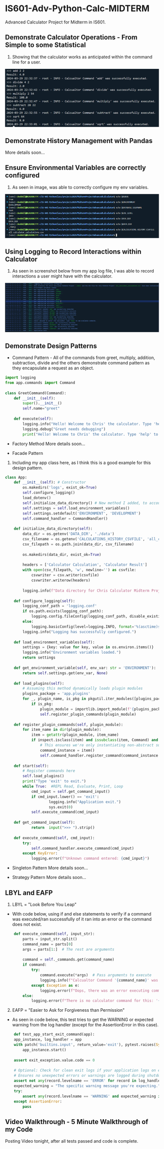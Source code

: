 # IS601-Adv-Python-Calc-MIDTERM
Advanced Calculator Project for Midterm in IS601. 

## Demonstrate Calculator Operations - From Simple to some Statistical
1.  Showing that the calculator works as anticipated within the command line for a user.

![calculater operations](images/calcoperationscli.png)

## Demonstrate History Management with Pandas
More details soon...

## Ensure Environmental Variables are correctly configured 
1.  As seen in image, was able to correctly configure my env variables.

![ENV Variables](images/ENV_VAR_SETUP.png)

## Using Logging to Record Interactions within Calculator
1. As seen in screenshot below from my app log file, I was able to record interactions a user might have with the calculator.

![APP LOG](images/applog.png)

## Demonstrate Design Patterns
- Command Pattern - All of the commands from greet, multiply, addition, subtraction, divide and the others demonstrate command pattern as they encapsulate a request as an object.
```python
import logging
from app.commands import Command

class GreetCommand(Command):
    def __init__(self):
        super().__init__()
        self.name="greet"
    
    def execute(self):
        logging.info("Hello! Welcome to Chris' the calculator. Type 'help' to see available commands.")
        logging.debug("Greet needs debugging")
        print("Hello! Welcome to Chris' the calculator. Type 'help' to see available commands.")
```
- Factory Method
More details soon...

- Facade Pattern
1. Including my app class here, as I think this is a good example for this design pattern.
```python
class App:
    def __init__(self): # Constructor
        os.makedirs('logs', exist_ok=True)
        self.configure_logging()
        load_dotenv()
        self.initialize_data_directory() # New method I added, to account for CSV storing calculator calculations history.
        self.settings = self.load_environment_variables()
        self.settings.setdefault('ENVIRONMENT', 'DEVELOPMENT')
        self.command_handler = CommandHandler()

    def initialize_data_directory(self):
        data_dir = os.getenv('DATA_DIR', './data')
        csv_filename = os.getenv('CALCULATIONS_HISTORY_CSVFILE', 'all_calculator_calculations.csv')
        csv_filepath = os.path.join(data_dir, csv_filename)

        os.makedirs(data_dir, exist_ok=True)

        headers = ['Calculator Calculation', 'Calculator Result'] 
        with open(csv_filepath, 'w', newline='') as csvfile:
            csvwriter = csv.writer(csvfile)
            csvwriter.writerow(headers)
        
        logging.info(f"Data directory for Chris Calculator Midterm Project '{data_dir}' and the CSV file for this Midterm Project '{csv_filename}' have been initialized.")
    
    def configure_logging(self):
        logging_conf_path = 'logging.conf'
        if os.path.exists(logging_conf_path):
            logging.config.fileConfig(logging_conf_path, disable_existing_loggers=False)
        else:
            logging.basicConfig(level=logging.INFO, format='%(asctime)s - %(levelname)s - %(message)s')
        logging.info("Logging has successfully configured.")

    def load_environment_variables(self):
        settings = {key: value for key, value in os.environ.items()}
        logging.info("Environment variables loaded.")
        return settings

    def get_environment_variable(self, env_var: str = 'ENVIRONMENT'):
        return self.settings.get(env_var, None)

    def load_plugins(self):
        # Assuming this method dynamically loads plugin modules
        plugins_package = 'app.plugins'
        for _, plugin_name, is_pkg in pkgutil.iter_modules([plugins_package.replace('.', '/')]):
            if is_pkg:
                plugin_module = importlib.import_module(f'{plugins_package}.{plugin_name}')
                self.register_plugin_commands(plugin_module)

    def register_plugin_commands(self, plugin_module):
        for item_name in dir(plugin_module):
            item = getattr(plugin_module, item_name)
            if inspect.isclass(item) and issubclass(item, Command) and item is not Command and not inspect.isabstract(item):
                # This ensures we're only instantiating non-abstract subclasses of Command
                command_instance = item()
                self.command_handler.register_command(command_instance.name, command_instance)

    def start(self):
        # Register commands here
        self.load_plugins()
        print("Type 'exit' to exit.")
        while True:  #REPL Read, Evaluate, Print, Loop
            cmd_input = self.get_command_input()
            if cmd_input.lower() == 'exit':
                    logging.info("Application exit.")
                    sys.exit(0)
            self.execute_command(cmd_input)

    def get_command_input(self):
            return  input(">>> ").strip()
    
    def execute_command(self, cmd_input):
        try: 
            self.command_handler.execute_command(cmd_input)
        except KeyError:
            logging.error(f"Unknown command entered: {cmd_input}")
```
- Singleton Pattern
More details soon...

- Strategy Pattern
More details soon...

## LBYL and EAFP
1.  LBYL = "Look Before You Leap"
- With code below, using if and else statements to verify if a command was executed/ran successfully of it ran into an error or the command does not exist.
```python
    def execute_command(self, input_str):
        parts = input_str.split()
        command_name = parts[0]
        args = parts[1:]  # The rest are arguments
        
        command = self._commands.get(command_name)
        if command:
            try:
                command.execute(*args)  # Pass arguments to execute
                logging.info(f"Calcualtor Command '{command_name}' was successfully executed.")
            except Exception as e:
                logging.error(f"Oops, there was an error executing command '{command_name}' : {e}.")
        else:
            logging.error(f"There is no calculator command for this: '{command_name}'.")
```

2. EAFP = "Easier to Ask for Forgiveness than Permission"
- As seen in code below, this test tries to get the WARNING or expected warning from the log handler (except for the AssertionError in this case).
```python
    def test_app_start_exit_command(app):
    app_instance, log_handler = app
    with patch('builtins.input', return_value='exit'), pytest.raises(SystemExit) as exit_exception:
        app_instance.start()

    assert exit_exception.value.code == 0

    # Optional: Check for clean exit logs if your application logs on exit.
    # Ensures no unexpected errors or warnings are logged during shutdown.
    assert not any(record.levelname == 'ERROR' for record in log_handler.log_records), "There are unexpected ERROR logs during exit."
    expected_warning = "The specific warning message you're expecting."
    try:
        assert any(record.levelname == 'WARNING' and expected_warning in record.message for record in log_handler.log_records), "Expected warning message not found."
    except AssertionError:
        pass
```

## Video Walkthrough - 5 Minute Walkthrough of my Code 
Posting Video tonight, after all tests passed and code is complete.